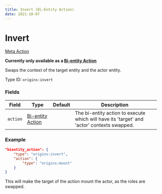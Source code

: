 ```yaml
---
title: Invert (Bi-Entity Action)
date: 2021-10-07
---
```

# Invert

[Meta Action](../meta_actions.md)

**Currently only available as a [Bi-entity Action](../bientity_actions.md)**

Swaps the context of the target entity and the actor entity.

Type ID: `origins:invert`

### Fields

Field  | Type | Default | Description
-------|------|---------|-------------
`action` | [Bi-entity Action](../bientity_actions.md) | | The bi-entity action to execute which will have its 'target' and 'actor' contexts swapped.

### Example

```json
"bientity_action": {
    "type": "origins:invert",
    "action": {
        "type": "origins:mount"
    }
}
```

This will make the target of the action mount the actor, as the roles are swapped.
